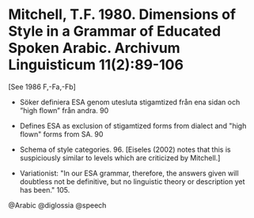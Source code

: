 # Mitchell, T.F.  1980. Dimensions of Style in a Grammar of Educated Spoken Arabic. Archivum Linguisticum 11(2):89-106

[See 1986 F,-Fa,-Fb]

- Söker definiera ESA genom utesluta stigamtized från ena sidan och ”high flown” från andra. 90
- Defines ESA as exclusion of stigamtized forms from dialect and "high flown" forms from SA. 90

- Schema of style categories. 96. [Eiseles (2002) notes that this is suspiciously similar to levels which are criticized by Mitchell.]

- Variationist: "In our ESA grammar, therefore, the answers given will doubtless not be definitive, but no linguistic theory or description yet has been." 105.

@Arabic
@diglossia
@speech
